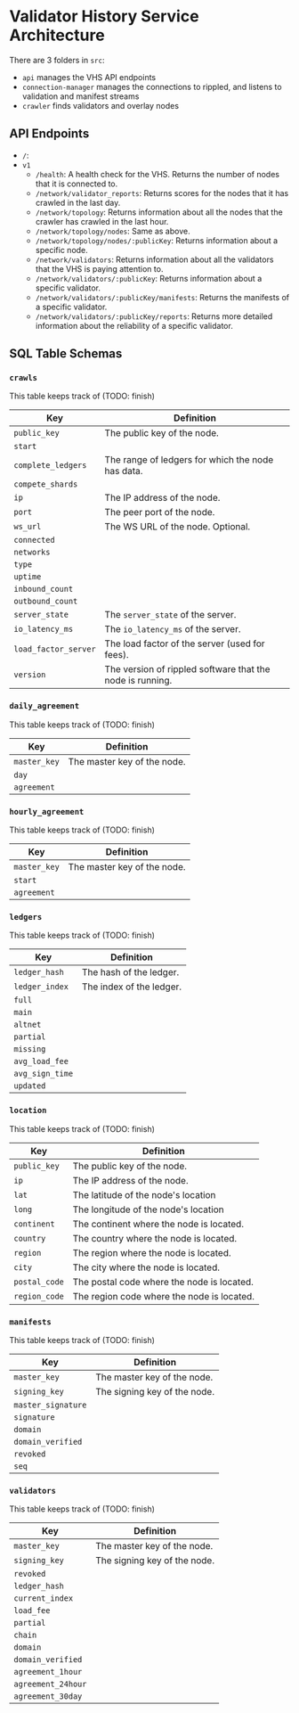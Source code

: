 # Validator History Service Architecture

<!-- TODO: this page should probably be fleshed out into a documentation website of some sort -->

There are 3 folders in `src`:
* `api` manages the VHS API endpoints
* `connection-manager` manages the connections to rippled, and listens to validation and manifest streams
* `crawler` finds validators and overlay nodes


## API Endpoints

* `/`: 
* `v1`
  * `/health`: A health check for the VHS. Returns the number of nodes that it is connected to.
  * `/network/validator_reports`: Returns scores for the nodes that it has crawled in the last day.
  * `/network/topology`: Returns information about all the nodes that the crawler has crawled in the last hour.
  * `/network/topology/nodes`: Same as above.
  * `/network/topology/nodes/:publicKey`: Returns information about a specific node.
  * `/network/validators`: Returns information about all the validators that the VHS is paying attention to.
  * `/network/validators/:publicKey`: Returns information about a specific validator.
  * `/network/validators/:publicKey/manifests`: Returns the manifests of a specific validator.
  * `/network/validators/:publicKey/reports`: Returns more detailed information about the reliability of a specific validator.

## SQL Table Schemas

### `crawls`

This table keeps track of (TODO: finish)

| Key                  | Definition                                              |
|----------------------|---------------------------------------------------------|
| `public_key`         |The public key of the node.                              |
| `start`              |                                                         |
| `complete_ledgers`   |The range of ledgers for which the node has data.        |
| `compete_shards`     |                                                         |
| `ip`                 |The IP address of the node.                              |
| `port`               |The peer port of the node.                               |
| `ws_url`             |The WS URL of the node. Optional.                        |
| `connected`          |                                                         |
| `networks`           |                                                         |
| `type`               |                                                         |
| `uptime`             |                                                         |
| `inbound_count`      |                                                         |
| `outbound_count`     |                                                         |
| `server_state`       |The `server_state` of the server.                        |
| `io_latency_ms`      |The `io_latency_ms` of the server.                       |
| `load_factor_server` |The load factor of the server (used for fees).           |
| `version`            |The version of rippled software that the node is running.|


### `daily_agreement`

This table keeps track of (TODO: finish)

| Key                  | Definition                |
|----------------------|---------------------------|
| `master_key`         |The master key of the node.|
| `day`                |                           |
| `agreement`          |                           |


### `hourly_agreement`

This table keeps track of (TODO: finish)

| Key                  | Definition                |
|----------------------|---------------------------|
| `master_key`         |The master key of the node.|
| `start`              |                           |
| `agreement`          |                           |


### `ledgers`

This table keeps track of (TODO: finish)

| Key                  | Definition                                              |
|----------------------|---------------------------------------------------------|
| `ledger_hash`        |The hash of the ledger.                                  |
| `ledger_index`       |The index of the ledger.                                 |
| `full`               |                                                         |
| `main`               |                                                         |
| `altnet`             |                                                         |
| `partial`            |                                                         |
| `missing`            |                                                         |
| `avg_load_fee`       |                                                         |
| `avg_sign_time`      |                                                         |
| `updated`            |                                                         |

### `location`

This table keeps track of (TODO: finish)

| Key                  | Definition                                              |
|----------------------|---------------------------------------------------------|
| `public_key`         |The public key of the node.                              |
| `ip`                 |The IP address of the node.                              |
| `lat`                |The latitude of the node's location                      |
| `long`               |The longitude of the node's location                     |
| `continent`          |The continent where the node is located.                 |
| `country`            |The country where the node is located.                   |
| `region`             |The region where the node is located.                    |
| `city`               |The city where the node is located.                      |
| `postal_code`        |The postal code where the node is located.               |
| `region_code`        |The region code where the node is located.               |


### `manifests`

This table keeps track of (TODO: finish)

| Key                  | Definition                                              |
|----------------------|---------------------------------------------------------|
| `master_key`         |The master key of the node.                              |
| `signing_key`        |The signing key of the node.                             |
| `master_signature`   |                                                         |
| `signature`          |                                                         |
| `domain`             |                                                         |
| `domain_verified`    |                                                         |
| `revoked`            |                                                         |
| `seq`                |                                                         |


### `validators`

This table keeps track of (TODO: finish)

| Key                  | Definition                                              |
|----------------------|---------------------------------------------------------|
| `master_key`         |The master key of the node.                              |
| `signing_key`        |The signing key of the node.                             |
| `revoked`            |                                                         |
| `ledger_hash`        |                                                         |
| `current_index`      |                                                         |
| `load_fee`           |                                                         |
| `partial`            |                                                         |
| `chain`              |                                                         |
| `domain`             |                                                         |
| `domain_verified`    |                                                         |
| `agreement_1hour`    |                                                         |
| `agreement_24hour`   |                                                         |
| `agreement_30day`    |                                                         |

